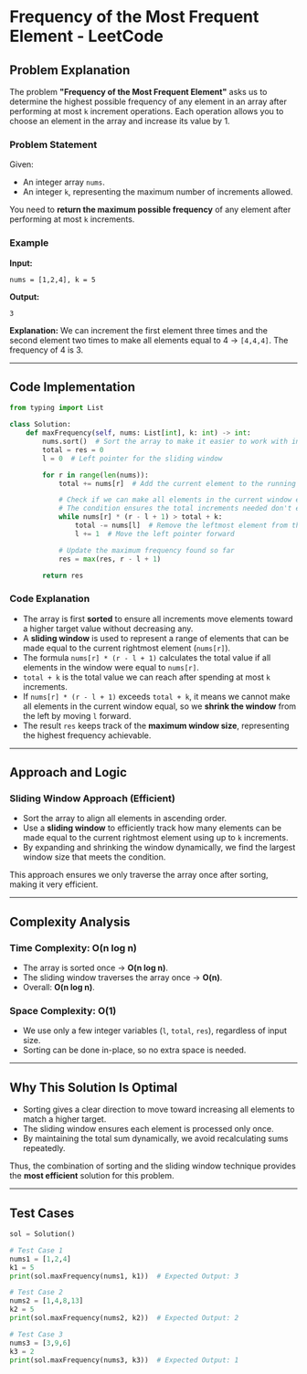 # Frequency of the Most Frequent Element - LeetCode

## Problem Explanation

The problem **"Frequency of the Most Frequent Element"** asks us to determine the highest possible frequency of any element in an array after performing at most `k` increment operations. Each operation allows you to choose an element in the array and increase its value by 1.

### Problem Statement

Given:

* An integer array `nums`.
* An integer `k`, representing the maximum number of increments allowed.

You need to **return the maximum possible frequency** of any element after performing at most `k` increments.

### Example

**Input:**

```
nums = [1,2,4], k = 5
```

**Output:**

```
3
```

**Explanation:** We can increment the first element three times and the second element two times to make all elements equal to 4 → `[4,4,4]`. The frequency of 4 is 3.

---

## Code Implementation

```python
from typing import List

class Solution:
    def maxFrequency(self, nums: List[int], k: int) -> int:
        nums.sort()  # Sort the array to make it easier to work with increasing sequences
        total = res = 0
        l = 0  # Left pointer for the sliding window

        for r in range(len(nums)):
            total += nums[r]  # Add the current element to the running total

            # Check if we can make all elements in the current window equal to nums[r]
            # The condition ensures the total increments needed don't exceed k
            while nums[r] * (r - l + 1) > total + k:
                total -= nums[l]  # Remove the leftmost element from the window
                l += 1  # Move the left pointer forward

            # Update the maximum frequency found so far
            res = max(res, r - l + 1)

        return res
```

### Code Explanation

* The array is first **sorted** to ensure all increments move elements toward a higher target value without decreasing any.
* A **sliding window** is used to represent a range of elements that can be made equal to the current rightmost element (`nums[r]`).
* The formula `nums[r] * (r - l + 1)` calculates the total value if all elements in the window were equal to `nums[r]`.
* `total + k` is the total value we can reach after spending at most `k` increments.
* If `nums[r] * (r - l + 1)` exceeds `total + k`, it means we cannot make all elements in the current window equal, so we **shrink the window** from the left by moving `l` forward.
* The result `res` keeps track of the **maximum window size**, representing the highest frequency achievable.

---

## Approach and Logic

### Sliding Window Approach (Efficient)

* Sort the array to align all elements in ascending order.
* Use a **sliding window** to efficiently track how many elements can be made equal to the current rightmost element using up to `k` increments.
* By expanding and shrinking the window dynamically, we find the largest window size that meets the condition.

This approach ensures we only traverse the array once after sorting, making it very efficient.

---

## Complexity Analysis

### Time Complexity: **O(n log n)**

* The array is sorted once → **O(n log n)**.
* The sliding window traverses the array once → **O(n)**.
* Overall: **O(n log n)**.

### Space Complexity: **O(1)**

* We use only a few integer variables (`l`, `total`, `res`), regardless of input size.
* Sorting can be done in-place, so no extra space is needed.

---

## Why This Solution Is Optimal

* Sorting gives a clear direction to move toward increasing all elements to match a higher target.
* The sliding window ensures each element is processed only once.
* By maintaining the total sum dynamically, we avoid recalculating sums repeatedly.

Thus, the combination of sorting and the sliding window technique provides the **most efficient** solution for this problem.

---

## Test Cases

```python
sol = Solution()

# Test Case 1
nums1 = [1,2,4]
k1 = 5
print(sol.maxFrequency(nums1, k1))  # Expected Output: 3

# Test Case 2
nums2 = [1,4,8,13]
k2 = 5
print(sol.maxFrequency(nums2, k2))  # Expected Output: 2

# Test Case 3
nums3 = [3,9,6]
k3 = 2
print(sol.maxFrequency(nums3, k3))  # Expected Output: 1
```